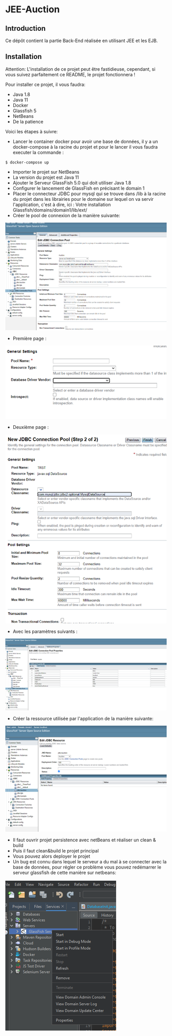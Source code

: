 # JEE-Auction

## Introduction

Ce dépôt contient la partie Back-End réalisée en utilisant JEE et les EJB.

## Installation

Attention: L'installation de ce projet peut être fastidieuse, 
cependant, si vous suivez parfaitement ce README, le projet fonctionnera !

Pour installer ce projet, il vous faudra:
- Java 1.8
- Java 11
- Docker  
- Glassfish 5
- NetBeans
- De la patience

Voici les étapes à suivre:

- Lancer le container docker pour avoir une base de données, il y a un docker-compose à la racine du projet et pour le lancer il vous faudra executer la commande :
```
$ docker-compose up
```
- Importer le projet sur NetBeans
- La version du projet est Java 11
- Ajouter le Serveur GlassFish 5.0 qui doit utiliser Java 1.8
- Configurer le lancement de GlassFish en précisant le domain 1
- Placer le connecteur JDBC pour mysql qui se trouve dans /lib à la racine
  du projet dans les librairies pour le domaine sur lequel on va servir l'application, c'est
  à dire, ici : Votre installation Glassfish/domains/domain1/lib/ext/
- Créer le pool de connexion de la manière suivante:

![connection pool](https://github.com/Reynault/Auction-JEE/blob/main/doc/images/jee_connection_pools_deployement.PNG)

- Première page :

![connection pool](https://github.com/Reynault/Auction-JEE/blob/main/doc/images/jee_connection_pools_first.png)
- Deuxième page :

![connection pool](https://github.com/Reynault/Auction-JEE/blob/main/doc/images/jee_connection_pools_second.png)

- Avec les paramètres suivants : 

![connection pool parameters](https://github.com/Reynault/Auction-JEE/blob/main/doc/images/jee_connection_pools_parameters_deployement.PNG)

- Créer la ressource utilisée par l'application de la manière suivante:

![ressources](https://github.com/Reynault/Auction-JEE/blob/main/doc/images/jee_resources_deployment.PNG)

- Il faut ouvrir projet persistence avec netBeans et réaliser un clean & build
- Puis il faut clean&build le projet principal
- Vous pouvez alors deployer le projet
- Un bug est connu dans lequel le serveur a du mal à se connecter avec la base de données, pour régler ce problème vous pouvez redémarrer le serveur glassfish de cette manière sur netbeans:

![ressources](https://github.com/Reynault/Auction-JEE/blob/main/doc/images/jee_bo.png)
